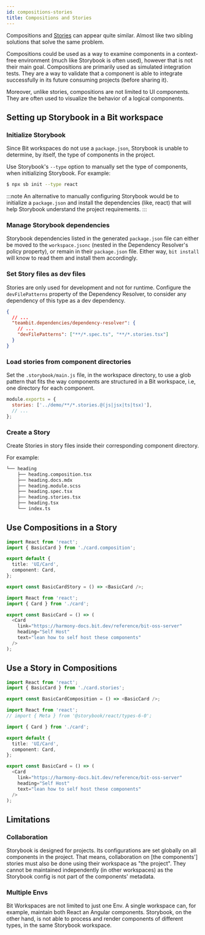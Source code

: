 ```yaml
---
id: compositions-stories
title: Compositions and Stories
---
```


Compositions and [Stories](https://storybook.js.org/docs/react/get-started/whats-a-story) can appear quite similar. Almost like two sibling solutions that solve the same problem.

Compositions could be used as a way to examine components in a context-free environment (much like Storybook is often used), however that is not their main goal.
Compositions are primarily used as simulated integration tests. They are a way to validate that a component is able to integrate successfully in its future consuming projects (before sharing it).

Moreover, unlike stories, compositions are not limited to UI components. They are often used to visualize the behavior of a logical components.

## Setting up Storybook in a Bit workspace

### Initialize Storybook

Since Bit workspaces do not use a `package.json`, Storybook is unable to determine, by itself, the type of components in the project.

Use Storybook's `--type` option to manually set the type of components, when initializing Storybook. For example:

```bash title="Example: Initializing SB for React"
$ npx sb init --type react
```

:::note
An alternative to manually configuring Storybook would be to initialize a `package.json` and install the dependencies (like, react) that will help Storybook understand the project requirements.
:::

### Manage Storybook dependencies

Storybook dependencies listed in the generated `package.json` file can either be moved to the `workspace.jsonc` (nested in the Dependency Resolver's policy property), or remain in their `package.json` file. Either way, `bit install` will know to read them and install them accordingly.

### Set Story files as dev files

Stories are only used for development and not for runtime. Configure the `devFilePatterns` property of the Dependency Resolver, to consider any dependency of this type as a dev dependency.

```json title="workspace.jsonc"
{
  // ...
  "teambit.dependencies/dependency-resolver": {
    // ...
    "devFilePatterns": ["**/*.spec.ts", "**/*.stories.tsx"]
  }
}
```

### Load stories from component directories

Set the `.storybook/main.js` file, in the workspace directory, to use a glob pattern that fits the way components are structured in a Bit workspace, i.e, one directory for each component.

```js title=".storybook/main.js"
module.exports = {
  stories: ['../demo/**/*.stories.@(js|jsx|ts|tsx)'],
  // ...
};
```

### Create a Story

Create Stories in story files inside their corresponding component directory.

For example:

```bash
└── heading
    ├── heading.composition.tsx
    ├── heading.docs.mdx
    ├── heading.module.scss
    ├── heading.spec.tsx
    ├── heading.stories.tsx
    ├── heading.tsx
    └── index.ts
```

## Use Compositions in a Story

```ts title="card.stories.tsx"
import React from 'react';
import { BasicCard } from './card.composition';

export default {
  title: 'UI/Card',
  component: Card,
};

export const BasicCardStory = () => <BasicCard />;
```

```ts title="card.compositions.tsx"
import React from 'react';
import { Card } from './card';

export const BasicCard = () => (
  <Card
    link="https://harmony-docs.bit.dev/reference/bit-oss-server"
    heading="Self Host"
    text="lean how to self host these components"
  />
);
```

## Use a Story in Compositions

```ts title="card.composition.tsx"
import React from 'react';
import { BasicCard } from './card.stories';

export const BasicCardComposition = () => <BasicCard />;
```

```ts title="card.stories.tsx"
import React from 'react';
// import { Meta } from '@storybook/react/types-6-0';

import { Card } from './card';

export default {
  title: 'UI/Card',
  component: Card,
};

export const BasicCard = () => (
  <Card
    link="https://harmony-docs.bit.dev/reference/bit-oss-server"
    heading="Self Host"
    text="lean how to self host these components"
  />
);
```

## Limitations

### Collaboration

Storybook is designed for projects. Its configurations are set globally on all components in the project.
That means, collaboration on [the components'] stories must also be done using their workspace as "the project". They cannot be maintained independently (in other workspaces) as the Storybook config is not part of the components' metadata.

### Multiple Envs

Bit Workspaces are not limited to just one Env. A single workspace can, for example, maintain both React an Angular components. Storybook, on the other hand, is not able to process and render components of different types, in the same Storybook workspace.
